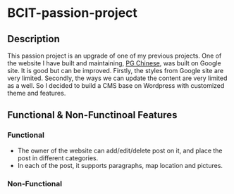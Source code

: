 # BCIT-passion-project
## Description
This passion project is an upgrade of one of my previous projects. One of the website I have built and maintaining, [PG Chinese](https://www.pgchinese.net), was built on Google site. It is good but can be improved. Firstly, the styles from Google site are very limited. Secondly, the ways we can update the content are very limited as a well. So I decided to build a CMS base on Wordpress with customized theme and features. 
## Functional & Non-Functinoal Features
### Functional
* The owner of the website can add/edit/delete post on it, and place the post in different categories.
* In each of the post, it supports paragraphs, map location and pictures.
### Non-Functional
